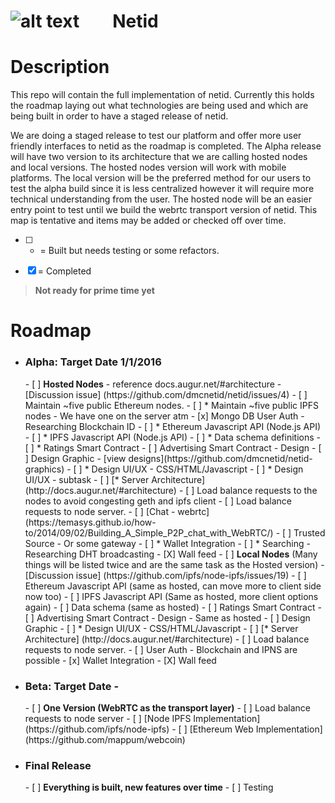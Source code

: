 ![alt text](http://cdn.mysitemyway.com/etc-mysitemyway/icons/legacy-previews/icons-256/magic-marker-icons-symbols-shapes/116319-magic-marker-icon-symbols-shapes-shapes-hexagon.png "test") &nbsp;&nbsp;&nbsp;&nbsp;&nbsp;&nbsp;&nbsp;Netid
=========

# Description

This repo will contain the full implementation of netid. Currently this holds the roadmap laying out what technologies are being used and which are being built in order to have a staged release of netid. 

We are doing a staged release to test our platform and offer more user friendly interfaces to netid as the roadmap is completed. The Alpha release will have two version to its architecture that we are calling hosted nodes and local versions.  The hosted nodes version will work with mobile platforms.  The local version will be the preferred method for our users to test the alpha build since it is less centralized however it will require more technical understanding from the user. The hosted node will be an easier entry point to test until we build the webrtc transport version of netid. This map is tentative and items may be added or checked off over time. 

- [ ] * = Built but needs testing or some refactors.

- [x] = Completed


> **Not ready for prime time yet**

# Roadmap

- <h3><b>Alpha: Target Date 1/1/2016</b></h3>
  - [ ] <b>Hosted Nodes</b> - reference docs.augur.net/#architecture - [Discussion issue] (https://github.com/dmcnetid/netid/issues/4)
    - [ ] Maintain ~five public Ethereum nodes.
    - [ ] * Maintain ~five public IPFS nodes - We have one on the server atm
    - [x] Mongo DB User Auth - Researching Blockchain ID
    - [ ] * Ethereum Javascript API (Node.js API)
    - [ ] * IPFS Javascript API (Node.js API)
    - [ ] * Data schema definitions
    - [ ] * Ratings Smart Contract
    - [ ] Advertising Smart Contract
    - Design
      - [ ] Design Graphic - [view designs](https://github.com/dmcnetid/netid-graphics)
      - [ ] * Design UI/UX - CSS/HTML/Javascript
        - [ ] * Design UI/UX - subtask
    - [ ] [* Server Architecture] (http://docs.augur.net/#architecture)
      - [ ] Load balance requests to the nodes to avoid congesting geth and ipfs client
      - [ ] Load balance requests to node server.
    - [ ] [Chat - webrtc](https://temasys.github.io/how-to/2014/09/02/Building_A_Simple_P2P_chat_with_WebRTC/)
    - [ ] Trusted Source - Or some gateway
    - [ ]	* Wallet Integration
    - [ ] * Searching - Researching DHT broadcasting 
    - [X] Wall feed 
  - [ ] <b>Local Nodes</b> (Many things will be listed twice and are the same task as the Hosted version) - [Discussion issue] (https://github.com/ipfs/node-ipfs/issues/19)
    - [ ] Ethereum Javascript API (same as hosted, can move more to client side now too)
    - [ ] IPFS Javascript API (Same as hosted, more client options again)
    - [ ] Data schema (same as hosted)
    - [ ] Ratings Smart Contract
    - [ ] Advertising Smart Contract 
    - Design - Same as hosted
      - [ ] Design Graphic
      - [ ] * Design UI/UX - CSS/HTML/Javascript
    - [ ] [* Server Architecture] (http://docs.augur.net/#architecture)
      - [ ] Load balance requests to node server.
    - [ ] User Auth - Blockchain and IPNS are possible
    - [x]	Wallet Integration
    - [X] Wall feed 
- <h3><b>Beta: Target Date - </b></h3>
  - [ ] <b>One Version (WebRTC as the transport layer)</b>
    - [ ] Load balance requests to node server
    - [ ] [Node IPFS Implementation](https://github.com/ipfs/node-ipfs)
    - [ ] [Ethereum Web Implementation](https://github.com/mappum/webcoin)
- <h3><b>Final Release</b></h3> 
  - [ ] <b>Everything is built, new features over time</b>
    - [ ] Testing


